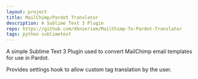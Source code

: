 ```yaml
---
layout: project
title: MailChimp/Pardot Translator
description: A Sublime Text 3 Plugin
repo: https://github.com/dknieriem/MailChimp-To-Pardot-Translator
tags: python sublimetext
---
```


A simple Sublime Text 3 Plugin used to convert MailChimp email templates for use in Pardot. 

Provides settings hook to allow custom tag translation by the user.
